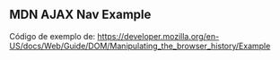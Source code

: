 ## MDN AJAX Nav Example

Código de exemplo de: https://developer.mozilla.org/en-US/docs/Web/Guide/DOM/Manipulating_the_browser_history/Example
